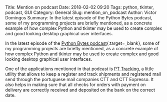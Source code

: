 Title: Mention on podcast
Date: 2018-02-02 09:20
Tags: python, tkinter, podcast, GUI
Category: General
Slug: mention_on_podcast
Author: Victor Domingos
Summary: In the latest episode of the Python Bytes podcast, some of my programming projects are briefly mentioned, as a concrete example of how complex Python and tkinter may be used to create complex and good looking desktop graphical user interfaces.

In the latest episode of the [Python Bytes podcast](http://bit.ly/PyBytes63){:target=_blank}, some of my programming projects are briefly mentioned, as a concrete example of how complex Python and tkinter may be used to create complex and good looking desktop graphical user interfaces.

One of the applications mentioned in that podcast is [PT Tracking](http://bit.ly/PTTracking), a little utility that allows to keep a register and track shipments and registered mail send through the portuguese mail companies CTT and CTT Expresso. It also helps in making sure that all checks for orders with payment on delivery are correctly received and deposited on the bank on the correct date.
